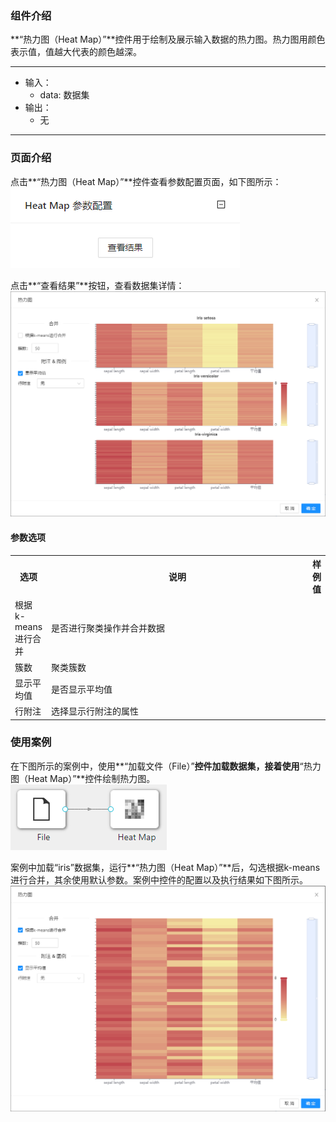 ### 组件介绍
**“热力图（Heat Map）”**控件用于绘制及展示输入数据的热力图。热力图用颜色表示值，值越大代表的颜色越深。
<hr/>

- 输入：
  - data: 数据集
- 输出：
  - 无

<hr/>


### 页面介绍
点击**“热力图（Heat Map）”**控件查看参数配置页面，如下图所示：  
![param](/img/aistudio/visualize/heat-map/param.png)

点击**“查看结果”**按钮，查看数据集详情：  
![visualization](/img/aistudio/visualize/heat-map/visualization.png)

#### 参数选项
<table>
  <tr>
    <th>选项</th>
    <th width="650">说明</th>
    <th>样例值</th>
  </tr>
  <tr>
      <td>根据k-means进行合并</td> 
      <td>
      是否进行聚类操作并合并数据
      </td> 
      <td></td>
  </tr>
  <tr>
      <td>簇数</td> 
      <td>
      聚类簇数
      </td> 
      <td></td>
  </tr>
  <tr>
      <td>显示平均值</td> 
      <td>
      是否显示平均值
      </td> 
      <td></td>
  </tr>
  <tr>
      <td>行附注</td> 
      <td>
      选择显示行附注的属性
      </td> 
      <td></td>
  </tr>
</table>

### 使用案例
在下图所示的案例中，使用**“加载文件（File）”**控件加载数据集，接着使用**“热力图（Heat Map）”**控件绘制热力图。  
![workflow](/img/aistudio/visualize/heat-map/workflow.png)

案例中加载“iris”数据集，运行**“热力图（Heat Map）”**后，勾选根据k-means进行合并，其余使用默认参数。案例中控件的配置以及执行结果如下图所示。
![workflow-result](/img/aistudio/visualize/heat-map/workflow-result.png)